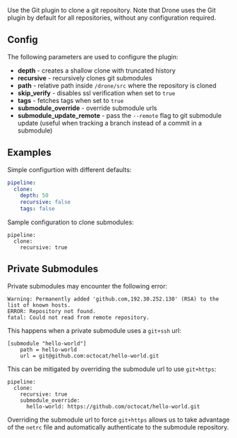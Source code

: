 Use the Git plugin to clone a git repository. Note that Drone uses the Git
plugin by default for all repositories, without any configuration required.

## Config

The following parameters are used to configure the plugin:

* **depth** - creates a shallow clone with truncated history
* **recursive** - recursively clones git submodules
* **path** - relative path inside `/drone/src` where the repository is cloned
* **skip_verify** - disables ssl verification when set to `true`
* **tags** - fetches tags when set to `true`
* **submodule_override** - override submodule urls
* **submodule_update_remote** - pass the `--remote` flag to git submodule update (useful when tracking a branch instead of a commit in a submodule)

## Examples

Simple configurtion with different defaults:

```yaml
pipeline:
  clone:
    depth: 50
    recursive: false
    tags: false
```

Sample configuration to clone submodules:

```
pipeline:
  clone:
    recursive: true
```

## Private Submodules

Private submodules may encounter the following error:

```
Warning: Permanently added 'github.com,192.30.252.130' (RSA) to the list of known hosts.
ERROR: Repository not found.
fatal: Could not read from remote repository.
```

This happens when a private submodule uses a `git+ssh` url:

```
[submodule "hello-world"]
    path = hello-world
    url = git@github.com:octocat/hello-world.git
```

This can be mitigated by overriding the submodule url to use `git+https`:

```
pipeline:
  clone:
    recursive: true
    submodule_override:
      hello-world: https://github.com/octocat/hello-world.git
```

Overriding the submodule url to force `git+https` allows us to take advantage
of the `netrc` file and automatically authenticate to the submodule repository.
